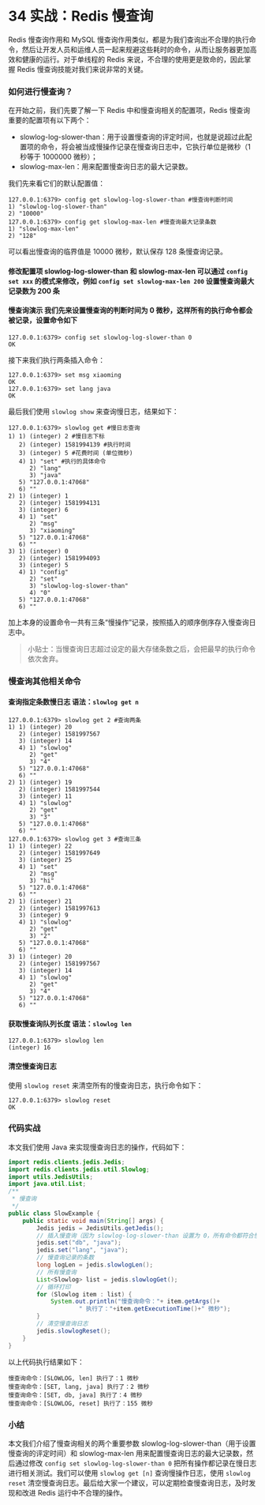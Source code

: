 # 34 实战：Redis 慢查询

Redis 慢查询作用和 MySQL 慢查询作用类似，都是为我们查询出不合理的执行命令，然后让开发人员和运维人员一起来规避这些耗时的命令，从而让服务器更加高效和健康的运行。对于单线程的 Redis 来说，不合理的使用更是致命的，因此掌握 Redis 慢查询技能对我们来说非常的关键。

### 如何进行慢查询？

在开始之前，我们先要了解一下 Redis 中和慢查询相关的配置项，Redis 慢查询重要的配置项有以下两个：

- slowlog-log-slower-than：用于设置慢查询的评定时间，也就是说超过此配置项的命令，将会被当成慢操作记录在慢查询日志中，它执行单位是微秒（1 秒等于 1000000 微秒）；
- slowlog-max-len：用来配置慢查询日志的最大记录数。

我们先来看它们的默认配置值：

```shell
127.0.0.1:6379> config get slowlog-log-slower-than #慢查询判断时间
1) "slowlog-log-slower-than"
2) "10000"
127.0.0.1:6379> config get slowlog-max-len #慢查询最大记录条数
1) "slowlog-max-len"
2) "128"
```

可以看出慢查询的临界值是 10000 微秒，默认保存 128 条慢查询记录。

#### **修改配置项** slowlog-log-slower-than 和 slowlog-max-len 可以通过 `config set xxx` 的模式来修改，例如 `config set slowlog-max-len 200` 设置慢查询最大记录数为 200 条

#### **慢查询演示** 我们先来设置慢查询的判断时间为 0 微秒，这样所有的执行命令都会被记录，设置命令如下

```shell
127.0.0.1:6379> config set slowlog-log-slower-than 0
OK
```

接下来我们执行两条插入命令：

```shell
127.0.0.1:6379> set msg xiaoming
OK
127.0.0.1:6379> set lang java
OK
```

最后我们使用 `slowlog show` 来查询慢日志，结果如下：

```shell
127.0.0.1:6379> slowlog get #慢日志查询
1) 1) (integer) 2 #慢日志下标
   2) (integer) 1581994139 #执行时间
   3) (integer) 5 #花费时间 (单位微秒)
   4) 1) "set" #执行的具体命令
      2) "lang"
      3) "java"
   5) "127.0.0.1:47068"
   6) ""
2) 1) (integer) 1
   2) (integer) 1581994131
   3) (integer) 6
   4) 1) "set"
      2) "msg"
      3) "xiaoming"
   5) "127.0.0.1:47068"
   6) ""
3) 1) (integer) 0
   2) (integer) 1581994093
   3) (integer) 5
   4) 1) "config"
      2) "set"
      3) "slowlog-log-slower-than"
      4) "0"
   5) "127.0.0.1:47068"
   6) ""
```

加上本身的设置命令一共有三条“慢操作”记录，按照插入的顺序倒序存入慢查询日志中。

> 小贴士：当慢查询日志超过设定的最大存储条数之后，会把最早的执行命令依次舍弃。

### 慢查询其他相关命令

#### **查询指定条数慢日志** 语法：`slowlog get n`

```shell
127.0.0.1:6379> slowlog get 2 #查询两条
1) 1) (integer) 20
   2) (integer) 1581997567
   3) (integer) 14
   4) 1) "slowlog"
      2) "get"
      3) "4"
   5) "127.0.0.1:47068"
   6) ""
2) 1) (integer) 19
   2) (integer) 1581997544
   3) (integer) 11
   4) 1) "slowlog"
      2) "get"
      3) "3"
   5) "127.0.0.1:47068"
   6) ""
127.0.0.1:6379> slowlog get 3 #查询三条
1) 1) (integer) 22
   2) (integer) 1581997649
   3) (integer) 25
   4) 1) "set"
      2) "msg"
      3) "hi"
   5) "127.0.0.1:47068"
   6) ""
2) 1) (integer) 21
   2) (integer) 1581997613
   3) (integer) 9
   4) 1) "slowlog"
      2) "get"
      3) "2"
   5) "127.0.0.1:47068"
   6) ""
3) 1) (integer) 20
   2) (integer) 1581997567
   3) (integer) 14
   4) 1) "slowlog"
      2) "get"
      3) "4"
   5) "127.0.0.1:47068"
   6) ""
```

#### **获取慢查询队列长度** 语法：`slowlog len`

```shell
127.0.0.1:6379> slowlog len
(integer) 16
```

#### **清空慢查询日志**

使用 `slowlog reset` 来清空所有的慢查询日志，执行命令如下：

```shell
127.0.0.1:6379> slowlog reset
OK
```

### 代码实战

本文我们使用 Java 来实现慢查询日志的操作，代码如下：

```java
import redis.clients.jedis.Jedis;
import redis.clients.jedis.util.Slowlog;
import utils.JedisUtils;
import java.util.List;
/**
 * 慢查询
 */
public class SlowExample {
    public static void main(String[] args) {
        Jedis jedis = JedisUtils.getJedis();
        // 插入慢查询（因为 slowlog-log-slower-than 设置为 0，所有命令都符合慢操作）
        jedis.set("db", "java");
        jedis.set("lang", "java");
        // 慢查询记录的条数
        long logLen = jedis.slowlogLen();
        // 所有慢查询
        List<Slowlog> list = jedis.slowlogGet();
        // 循环打印
        for (Slowlog item : list) {
            System.out.println("慢查询命令："+ item.getArgs()+
                    " 执行了："+item.getExecutionTime()+" 微秒");
        }
        // 清空慢查询日志
        jedis.slowlogReset();
    }
}
```

以上代码执行结果如下：

```
慢查询命令：[SLOWLOG, len] 执行了：1 微秒
慢查询命令：[SET, lang, java] 执行了：2 微秒
慢查询命令：[SET, db, java] 执行了：4 微秒
慢查询命令：[SLOWLOG, reset] 执行了：155 微秒
```

### 小结

本文我们介绍了慢查询相关的两个重要参数 slowlog-log-slower-than（用于设置慢查询的评定时间）和 slowlog-max-len 用来配置慢查询日志的最大记录数，然后通过修改 `config set slowlog-log-slower-than 0` 把所有操作都记录在慢日志进行相关测试。我们可以使用 `slowlog get [n]` 查询慢操作日志，使用 `slowlog reset` 清空慢查询日志。最后给大家一个建议，可以定期检查慢查询日志，及时发现和改进 Redis 运行中不合理的操作。
